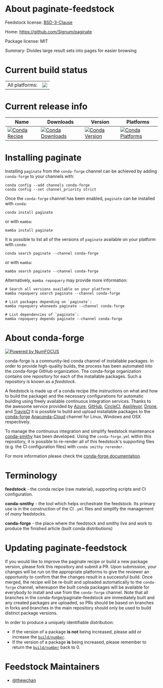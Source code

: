 About paginate-feedstock
========================

Feedstock license: [BSD-3-Clause](https://github.com/conda-forge/paginate-feedstock/blob/main/LICENSE.txt)

Home: https://github.com/Signum/paginate

Package license: MIT

Summary: Divides large result sets into pages for easier browsing

Current build status
====================


<table><tr><td>All platforms:</td>
    <td>
      <a href="https://dev.azure.com/conda-forge/feedstock-builds/_build/latest?definitionId=20224&branchName=main">
        <img src="https://dev.azure.com/conda-forge/feedstock-builds/_apis/build/status/paginate-feedstock?branchName=main">
      </a>
    </td>
  </tr>
</table>

Current release info
====================

| Name | Downloads | Version | Platforms |
| --- | --- | --- | --- |
| [![Conda Recipe](https://img.shields.io/badge/recipe-paginate-green.svg)](https://anaconda.org/conda-forge/paginate) | [![Conda Downloads](https://img.shields.io/conda/dn/conda-forge/paginate.svg)](https://anaconda.org/conda-forge/paginate) | [![Conda Version](https://img.shields.io/conda/vn/conda-forge/paginate.svg)](https://anaconda.org/conda-forge/paginate) | [![Conda Platforms](https://img.shields.io/conda/pn/conda-forge/paginate.svg)](https://anaconda.org/conda-forge/paginate) |

Installing paginate
===================

Installing `paginate` from the `conda-forge` channel can be achieved by adding `conda-forge` to your channels with:

```
conda config --add channels conda-forge
conda config --set channel_priority strict
```

Once the `conda-forge` channel has been enabled, `paginate` can be installed with `conda`:

```
conda install paginate
```

or with `mamba`:

```
mamba install paginate
```

It is possible to list all of the versions of `paginate` available on your platform with `conda`:

```
conda search paginate --channel conda-forge
```

or with `mamba`:

```
mamba search paginate --channel conda-forge
```

Alternatively, `mamba repoquery` may provide more information:

```
# Search all versions available on your platform:
mamba repoquery search paginate --channel conda-forge

# List packages depending on `paginate`:
mamba repoquery whoneeds paginate --channel conda-forge

# List dependencies of `paginate`:
mamba repoquery depends paginate --channel conda-forge
```


About conda-forge
=================

[![Powered by
NumFOCUS](https://img.shields.io/badge/powered%20by-NumFOCUS-orange.svg?style=flat&colorA=E1523D&colorB=007D8A)](https://numfocus.org)

conda-forge is a community-led conda channel of installable packages.
In order to provide high-quality builds, the process has been automated into the
conda-forge GitHub organization. The conda-forge organization contains one repository
for each of the installable packages. Such a repository is known as a *feedstock*.

A feedstock is made up of a conda recipe (the instructions on what and how to build
the package) and the necessary configurations for automatic building using freely
available continuous integration services. Thanks to the awesome service provided by
[Azure](https://azure.microsoft.com/en-us/services/devops/), [GitHub](https://github.com/),
[CircleCI](https://circleci.com/), [AppVeyor](https://www.appveyor.com/),
[Drone](https://cloud.drone.io/welcome), and [TravisCI](https://travis-ci.com/)
it is possible to build and upload installable packages to the
[conda-forge](https://anaconda.org/conda-forge) [Anaconda-Cloud](https://anaconda.org/)
channel for Linux, Windows and OSX respectively.

To manage the continuous integration and simplify feedstock maintenance
[conda-smithy](https://github.com/conda-forge/conda-smithy) has been developed.
Using the ``conda-forge.yml`` within this repository, it is possible to re-render all of
this feedstock's supporting files (e.g. the CI configuration files) with ``conda smithy rerender``.

For more information please check the [conda-forge documentation](https://conda-forge.org/docs/).

Terminology
===========

**feedstock** - the conda recipe (raw material), supporting scripts and CI configuration.

**conda-smithy** - the tool which helps orchestrate the feedstock.
                   Its primary use is in the construction of the CI ``.yml`` files
                   and simplify the management of *many* feedstocks.

**conda-forge** - the place where the feedstock and smithy live and work to
                  produce the finished article (built conda distributions)


Updating paginate-feedstock
===========================

If you would like to improve the paginate recipe or build a new
package version, please fork this repository and submit a PR. Upon submission,
your changes will be run on the appropriate platforms to give the reviewer an
opportunity to confirm that the changes result in a successful build. Once
merged, the recipe will be re-built and uploaded automatically to the
`conda-forge` channel, whereupon the built conda packages will be available for
everybody to install and use from the `conda-forge` channel.
Note that all branches in the conda-forge/paginate-feedstock are
immediately built and any created packages are uploaded, so PRs should be based
on branches in forks and branches in the main repository should only be used to
build distinct package versions.

In order to produce a uniquely identifiable distribution:
 * If the version of a package **is not** being increased, please add or increase
   the [``build/number``](https://docs.conda.io/projects/conda-build/en/latest/resources/define-metadata.html#build-number-and-string).
 * If the version of a package **is** being increased, please remember to return
   the [``build/number``](https://docs.conda.io/projects/conda-build/en/latest/resources/define-metadata.html#build-number-and-string)
   back to 0.

Feedstock Maintainers
=====================

* [@thewchan](https://github.com/thewchan/)

